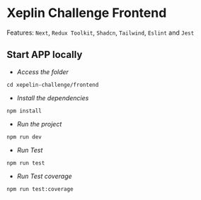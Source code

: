

# Xeplin Challenge Frontend


Features:
`Next`, `Redux Toolkit`, `Shadcn`, `Tailwind`, `Eslint` and `Jest`

## Start APP locally

- _Access the folder_

```
cd xepelin-challenge/frontend

```

- _Install the dependencies_

```
npm install
```

- _Run the project_

```
npm run dev
```

- _Run Test_

```
npm run test
```


- _Run Test coverage_

```
npm run test:coverage
```
